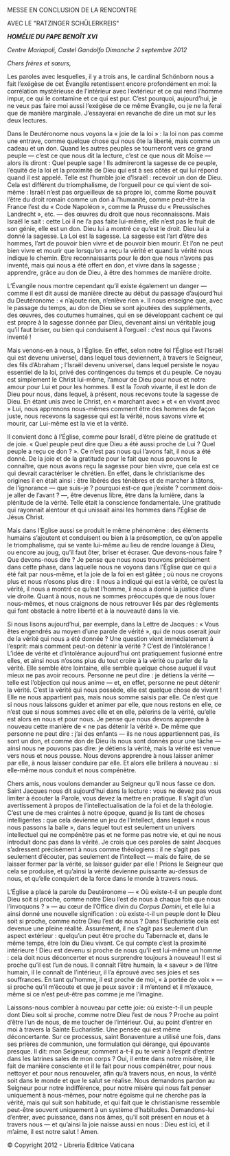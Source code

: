 MESSE EN CONCLUSION DE LA RENCONTRE

AVEC LE "RATZINGER SCHÜLERKREIS"

***HOMÉLIE DU PAPE BENOÎT XVI***

*Centre Mariapoli, Castel Gandolfo* *Dimanche 2 septembre 2012*

*Chers frères et sœurs,*

Les paroles avec lesquelles, il y a trois ans, le cardinal Schönborn nous a fait l’exégèse de cet Évangile retentissent encore profondément en moi: la corrélation mystérieuse de l’intérieur avec l’extérieur et ce qui rend l’homme impur, ce qui le contamine et ce qui est pur. C’est pourquoi, aujourd’hui, je ne veux pas faire moi aussi l’exégèse de ce même Évangile, ou je ne la ferai que de manière marginale. J’essayerai en revanche de dire un mot sur les deux lectures.

Dans le Deutéronome nous voyons la « joie de la loi » : la loi non pas comme une entrave, comme quelque chose qui nous ôte la liberté, mais comme un cadeau et un don. Quand les autres peuples se tourneront vers ce grand peuple — c’est ce que nous dit la lecture, c’est ce que nous dit Moïse — alors ils diront : Quel peuple sage ! Ils admireront la sagesse de ce peuple, l’équité de la loi et la proximité de Dieu qui est à ses côtés et qui lui répond quand il est appelé. Telle est l’humble joie d’Israël : recevoir un don de Dieu. Cela est différent du triomphalisme, de l’orgueil pour ce qui vient de soi-même : Israël n’est pas orgueilleux de sa propre loi, comme Rome pouvait l’être du droit romain comme un don à l’humanité, comme peut-être la France l’est du « Code Napoléon », comme la Prusse du « Preussisches Landrecht », etc. — des œuvres du droit que nous reconnaissons. Mais Israël le sait : cette Loi il ne l’a pas faite lui-même, elle n’est pas le fruit de son génie, elle est un don. Dieu lui a montré ce qu’est le droit. Dieu lui a donné la sagesse. La Loi est la sagesse. La sagesse est l’art d’être des hommes, l’art de pouvoir bien vivre et de pouvoir bien mourir. Et l’on ne peut bien vivre et mourir que lorsqu’on a reçu la vérité et quand la vérité nous indique le chemin. Etre reconnaissants pour le don que nous n’avons pas inventé, mais qui nous a été offert en don, et vivre dans la sagesse ; apprendre, grâce au don de Dieu, à être des hommes de manière droite.

L’Évangile nous montre cependant qu’il existe également un danger — comme il est dit aussi de manière directe au début du passage d’aujourd’hui du Deutéronome : « n’ajoute rien, n’enlève rien ». Il nous enseigne que, avec le passage du temps, au don de Dieu se sont ajoutées des suppléments, des œuvres, des coutumes humaines, qui en se développant cachent ce qui est propre à la sagesse donnée par Dieu, devenant ainsi un véritable joug qu’il faut briser, ou bien qui conduisent à l’orgueil : c’est nous qui l’avons inventé !

Mais venons-en à nous, à l’Église. En effet, selon notre foi l’Église est l’Israël qui est devenu universel, dans lequel tous deviennent, à travers le Seigneur, des fils d’Abraham ; l’Israël devenu universel, dans lequel persiste le noyau essentiel de la loi, privé des contingences du temps et du peuple. Ce noyau est simplement le Christ lui-même, l’amour de Dieu pour nous et notre amour pour Lui et pour les hommes. Il est la *Torah* vivante, il est le don de Dieu pour nous, dans lequel, à présent, nous recevons toute la sagesse de Dieu. En étant unis avec le Christ, en « marchant avec » et « en vivant avec » Lui, nous apprenons nous-mêmes comment être des hommes de façon juste, nous recevons la sagesse qui est la vérité, nous savons vivre et mourir, car Lui-même est la vie et la vérité.

Il convient donc à l’Église, comme pour Israël, d’être pleine de gratitude et de joie. « Quel peuple peut dire que Dieu a été aussi proche de Lui ? Quel peuple a reçu ce don ? ». Ce n’est pas nous qui l’avons fait, il nous a été donné. De la joie et de la gratitude pour le fait que nous pouvons le connaître, que nous avons reçu la sagesse pour bien vivre, que cela est ce qui devrait caractériser le chrétien. En effet, dans le christianisme des origines il en était ainsi : être libérés des ténèbres et de marcher à tâtons, de l’ignorance — que suis-je ? pourquoi est-ce que j’existe ? comment dois-je aller de l’avant ? —, être devenus libre, être dans la lumière, dans la plénitude de la vérité. Telle était la conscience fondamentale. Une gratitude qui rayonnait alentour et qui unissait ainsi les hommes dans l’Église de Jésus Christ.

Mais dans l’Eglise aussi se produit le même phénomène : des éléments humains s’ajoutent et conduisent ou bien à la présomption, ce qu’on appelle le triomphalisme, qui se vante lui-même au lieu de rendre louange à Dieu, ou encore au joug, qu’il faut ôter, briser et écraser. Que devons-nous faire ? Que devons-nous dire ? Je pense que nous nous trouvons précisément dans cette phase, dans laquelle nous ne voyons dans l’Église que ce qui a été fait par nous-même, et la joie de la foi en est gâtée ; où nous ne croyons plus et nous n’osons plus dire : Il nous a indiqué qui est la vérité, ce qu’est la vérité, il nous a montré ce qu’est l’homme, il nous a donné la justice d’une vie droite. Quant à nous, nous ne sommes préoccupés que de nous louer nous-mêmes, et nous craignons de nous retrouver liés par des règlements qui font obstacle à notre liberté et à la nouveauté dans la vie.

Si nous lisons aujourd’hui, par exemple, dans la Lettre de Jacques : « Vous êtes engendrés au moyen d’une parole de vérité », qui de nous oserait jouir de la vérité qui nous a été donnée ? Une question vient immédiatement à l’esprit: mais comment peut-on détenir la vérité ? C’est de l’intolérance ! L’idée de vérité et d’intolérance aujourd’hui ont pratiquement fusionné entre elles, et ainsi nous n’osons plus du tout croire à la vérité ou parler de la vérité. Elle semble être lointaine, elle semble quelque chose auquel il vaut mieux ne pas avoir recours. Personne ne peut dire : je détiens la vérité — telle est l’objection qui nous anime — et, en effet, personne ne peut détenir la vérité. C’est la vérité qui nous possède, elle est quelque chose de vivant ! Elle ne nous appartient pas, mais nous somme saisis par elle. Ce n’est que si nous nous laissons guider et animer par elle, que nous restons en elle, ce n’est que si nous sommes avec elle et en elle, pèlerins de la vérité, qu’elle est alors en nous et pour nous. Je pense que nous devons apprendre à nouveau cette manière de « ne pas détenir la vérité ». De même que personne ne peut dire : j’ai des enfants — ils ne nous appartiennent pas, ils sont un don, et comme don de Dieu ils nous sont donnés pour une tâche — ainsi nous ne pouvons pas dire: je détiens la vérité, mais la vérité est venue vers nous et nous pousse. Nous devons apprendre à nous laisser animer par elle, à nous laisser conduire par elle. Et alors elle brillera à nouveau : si elle-même nous conduit et nous compénètre.

Chers amis, nous voulons demander au Seigneur qu’il nous fasse ce don. Saint Jacques nous dit aujourd’hui dans la lecture : vous ne devez pas vous limiter à écouter la Parole, vous devez la mettre en pratique. Il s’agit d’un avertissement à propos de l’intellectualisation de la foi et de la théologie. C’est une de mes craintes à notre époque, quand je lis tant de choses intelligentes : que cela devienne un jeu de l’intellect, dans lequel « nous nous passons la balle », dans lequel tout est seulement un univers intellectuel qui ne compénètre pas et ne forme pas notre vie, et qui ne nous introduit donc pas dans la vérité. Je crois que ces paroles de saint Jacques s’adressent précisément à nous comme théologiens : il ne s’agit pas seulement d’écouter, pas seulement de l’intellect — mais de faire, de se laisser former par la vérité, se laisser guider par elle ! Prions le Seigneur que cela se produise, et qu’ainsi la vérité devienne puissante au-dessus de nous, et qu’elle conquiert de la force dans le monde à travers nous.

L’Église a placé la parole du Deutéronome — « Où existe-t-il un peuple dont Dieu soit si proche, comme notre Dieu l’est de nous à chaque fois que nous l’invoquons ? » — au cœur de l’Office divin du *Corpus Domini*, et elle lui a ainsi donné une nouvelle signification : où existe-t-il un peuple dont le Dieu soit si proche, comme notre Dieu l’est de nous ? Dans l’Eucharistie cela est devenue une pleine réalité. Assurément, il ne s’agit pas seulement d’un aspect extérieur : quelqu’un peut être proche du Tabernacle et, dans le même temps, être loin du Dieu vivant. Ce qui compte c’est la proximité intérieure ! Dieu est devenu si proche de nous qu’il est lui-même un homme : cela doit nous déconcerter et nous surprendre toujours à nouveau! Il est si proche qu’il est l’un de nous. Il connaît l’être humain, la « saveur » de l’être humain, il le connaît de l’intérieur, il l’a éprouvé avec ses joies et ses souffrances. En tant qu’homme, il est proche de moi, « à portée de voix » — si proche qu’il m’écoute et que je peux savoir : il m’entend et il m’exauce, même si ce n’est peut-être pas comme je me l’imagine.

Laissons-nous combler à nouveau par cette joie: où existe-t-il un peuple dont Dieu soit si proche, comme notre Dieu l’est de nous ? Proche au point d’être l’un de nous, de me toucher de l’intérieur. Oui, au point d’entrer en moi à travers la Sainte Eucharistie. Une pensée qui est même déconcertante. Sur ce processus, saint Bonaventure a utilisé une fois, dans ses prières de communion, une formulation qui dérange, qui épouvante presque. Il dit: mon Seigneur, comment a-t-il pu te venir à l’esprit d’entrer dans les latrines sales de mon corps ? Oui, il entre dans notre misère, il le fait de manière consciente et il le fait pour nous compénétrer, pour nous nettoyer et pour nous renouveler, afin qu’à travers nous, en nous, la vérité soit dans le monde et que le salut se réalise. Nous demandons pardon au Seigneur pour notre indifférence, pour notre misère qui nous fait penser uniquement à nous-mêmes, pour notre égoïsme qui ne cherche pas la vérité, mais qui suit son habitude, et qui fait que le christianisme ressemble peut-être souvent uniquement à un système d’habitudes. Demandons-lui d’entrer, avec puissance, dans nos âmes, qu’il soit présent en nous et à travers nous — et qu’ainsi la joie naisse aussi en nous : Dieu est ici, et il m’aime, il est notre salut ! Amen.

© Copyright 2012 - Libreria Editrice Vaticana